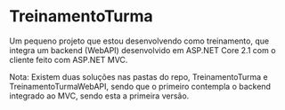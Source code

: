 # TreinamentoTurma

Um pequeno projeto que estou desenvolvendo como treinamento, que integra um backend (WebAPI) desenvolvido em ASP.NET Core 2.1 com o cliente feito com ASP.NET MVC.

Nota: Existem duas soluções nas pastas do repo, TreinamentoTurma e TreinamentoTurmaWebAPI, sendo que o primeiro contempla o backend integrado ao MVC, sendo esta a primeira versão.
